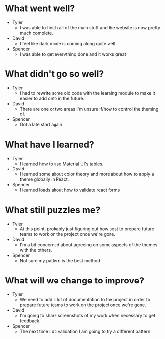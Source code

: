 # What went well?   

* Tyler   
    * I was able to finish all of the main stuff and the website is now pretty much complete.
* David   
    * I feel like dark mode is coming along quite well.
* Spencer   
    * I was able to get everything done and it works great
    
# What didn't go so well?   

* Tyler    
    * I had to rewrite some old code with the learning module to make it easier to add onto in the future.
* David  
    * There are one or two areas I'm unsure if/how to control the theming of.
* Spencer  
    * Got a late start again

# What have I learned?   

* Tyler     
    * I learned how to use Material UI's tables.
* David   
    * I learned some about color theory and more about how to apply a theme globally in React.
* Spencer   
    * I learned loads about how to validate react forms

# What still puzzles me?   

* Tyler   
    * At this point, probably just figuring out how best to prepare future teams to work on the project once we're gone.
* David   
    * I'm a bit concerned about agreeing on some aspects of the themes with the others.
* Spencer   
    * Not sure my pattern is the best method

# What will we change to improve?   

* Tyler   
    * We need to add a lot of documentation to the project in order to prepare future teams to work on the project once we're gone.
* David   
    * I'm going to share screenshots of my work when necessary to get feedback.
* Spencer   
    * The next time I do validation I am going to try a different pattern
